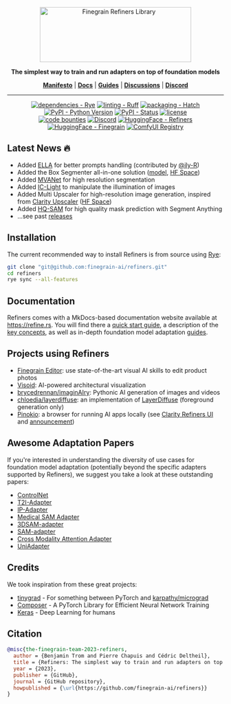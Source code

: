 <div align="center">

<picture>
  <source media="(prefers-color-scheme: dark)" srcset="https://raw.githubusercontent.com/finegrain-ai/refiners/main/assets/logo_dark.png">
  <source media="(prefers-color-scheme: light)" srcset="https://raw.githubusercontent.com/finegrain-ai/refiners/main/assets/logo_light.png">
  <img alt="Finegrain Refiners Library" width="352" height="128" style="max-width: 100%;">
</picture>

**The simplest way to train and run adapters on top of foundation models**

[**Manifesto**](https://refine.rs/home/why/) |
[**Docs**](https://refine.rs) |
[**Guides**](https://refine.rs/guides/adapting_sdxl/) |
[**Discussions**](https://github.com/finegrain-ai/refiners/discussions) |
[**Discord**](https://discord.gg/a4w4jXJ6)

______________________________________________________________________

[![dependencies - Rye](https://img.shields.io/endpoint?url=https://raw.githubusercontent.com/astral-sh/rye/main/artwork/badge.json)](https://github.com/astral-sh/rye)
[![linting - Ruff](https://img.shields.io/endpoint?url=https://raw.githubusercontent.com/astral-sh/ruff/main/assets/badge/v2.json)](https://github.com/astral-sh/ruff)
[![packaging - Hatch](https://img.shields.io/badge/%F0%9F%A5%9A-Hatch-4051b5.svg)](https://github.com/pypa/hatch)
[![PyPI - Python Version](https://img.shields.io/pypi/pyversions/refiners)](https://pypi.org/project/refiners/)
[![PyPI - Status](https://badge.fury.io/py/refiners.svg)](https://pypi.org/project/refiners/)
[![license](https://img.shields.io/badge/license-MIT-blue)](/LICENSE) \
[![code bounties](https://img.shields.io/badge/code-bounties-blue)](https://finegrain.ai/bounties)
[![Discord](https://img.shields.io/discord/1179456777406922913?logo=discord&logoColor=white&color=%235765F2)](https://discord.gg/a4w4jXJ6)
[![HuggingFace - Refiners](https://img.shields.io/badge/refiners-ffd21e?logo=huggingface&labelColor=555)](https://huggingface.co/refiners)
[![HuggingFace - Finegrain](https://img.shields.io/badge/finegrain-ffd21e?logo=huggingface&labelColor=555)](https://huggingface.co/finegrain)
[![ComfyUI Registry](https://img.shields.io/badge/ComfyUI_Registry-comfyui--refiners-1a56db)](https://registry.comfy.org/publishers/finegrain/nodes/comfyui-refiners)

</div>

## Latest News 🔥

- Added [ELLA](https://arxiv.org/abs/2403.05135) for better prompts handling (contributed by [@ily-R](https://github.com/ily-R))
- Added the Box Segmenter all-in-one solution ([model](https://huggingface.co/finegrain/finegrain-box-segmenter), [HF Space](https://huggingface.co/spaces/finegrain/finegrain-object-cutter))
- Added [MVANet](https://arxiv.org/abs/2404.07445) for high resolution segmentation
- Added [IC-Light](https://github.com/lllyasviel/IC-Light) to manipulate the illumination of images
- Added Multi Upscaler for high-resolution image generation, inspired from [Clarity Upscaler](https://github.com/philz1337x/clarity-upscaler) ([HF Space](https://huggingface.co/spaces/finegrain/enhancer))
- Added [HQ-SAM](https://arxiv.org/abs/2306.01567) for high quality mask prediction with Segment Anything
- ...see past [releases](https://github.com/finegrain-ai/refiners/releases)

## Installation

The current recommended way to install Refiners is from source using [Rye](https://rye-up.com/):

```bash
git clone "git@github.com:finegrain-ai/refiners.git"
cd refiners
rye sync --all-features
```

## Documentation

Refiners comes with a MkDocs-based documentation website available at https://refine.rs. You will find there a [quick start guide](https://refine.rs/getting-started/recommended/), a description of the [key concepts](https://refine.rs/concepts/chain/), as well as in-depth foundation model adaptation [guides](https://refine.rs/guides/adapting_sdxl/).

## Projects using Refiners

- [Finegrain Editor](https://editor.finegrain.ai/signup?utm_source=github&utm_campaign=refiners): use state-of-the-art visual AI skills to edit product photos
- [Visoid](https://www.visoid.com/): AI-powered architectural visualization
- [brycedrennan/imaginAIry](https://github.com/brycedrennan/imaginAIry): Pythonic AI generation of images and videos
- [chloedia/layerdiffuse](https://github.com/chloedia/layerdiffuse): an implementation of [LayerDiffuse](https://arxiv.org/abs/2402.17113v3) (foreground generation only)
- [Pinokio](https://pinokio.computer/): a browser for running AI apps locally (see [Clarity Refiners UI](https://pinokio.computer/item?uri=https://github.com/pinokiofactory/clarity-refiners-ui) and [announcement](https://x.com/cocktailpeanut/status/1858938348955443475))

## Awesome Adaptation Papers

If you're interested in understanding the diversity of use cases for foundation model adaptation (potentially beyond the specific adapters supported by Refiners), we suggest you take a look at these outstanding papers:

- [ControlNet](https://arxiv.org/abs/2302.05543)
- [T2I-Adapter](https://arxiv.org/abs/2302.08453)
- [IP-Adapter](https://arxiv.org/abs/2308.06721)
- [Medical SAM Adapter](https://arxiv.org/abs/2304.12620)
- [3DSAM-adapter](https://arxiv.org/abs/2306.13465)
- [SAM-adapter](https://arxiv.org/abs/2304.09148)
- [Cross Modality Attention Adapter](https://arxiv.org/abs/2307.01124)
- [UniAdapter](https://arxiv.org/abs/2302.06605)

## Credits

We took inspiration from these great projects:

- [tinygrad](https://github.com/tinygrad/tinygrad) - For something between PyTorch and [karpathy/micrograd](https://github.com/karpathy/micrograd)
- [Composer](https://github.com/mosaicml/composer) - A PyTorch Library for Efficient Neural Network Training
- [Keras](https://github.com/keras-team/keras) - Deep Learning for humans

## Citation

```bibtex
@misc{the-finegrain-team-2023-refiners,
  author = {Benjamin Trom and Pierre Chapuis and Cédric Deltheil},
  title = {Refiners: The simplest way to train and run adapters on top of foundation models},
  year = {2023},
  publisher = {GitHub},
  journal = {GitHub repository},
  howpublished = {\url{https://github.com/finegrain-ai/refiners}}
}
```
